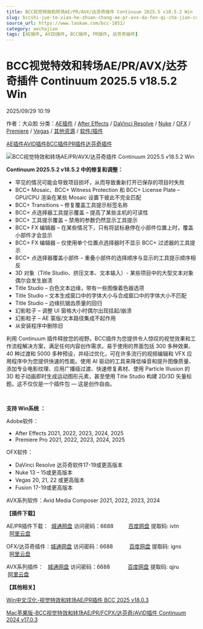 ```yaml
---
title: BCC视觉特效和转场AE/PR/AVX/达芬奇插件 Continuum 2025.5 v18.5.2 Win
slug: bccshi-jue-te-xiao-he-zhuan-chang-ae-pr-avx-da-fen-qi-cha-jian-continuum-2025-5-v18-5-2-win
source_url: https://www.lookae.com/bcc-1852/
category: aechajian
tags: [AE插件, AVID插件, BCC插件, PR插件, 达芬奇插件]
---
```

# BCC视觉特效和转场AE/PR/AVX/达芬奇插件 Continuum 2025.5 v18.5.2 Win

2025/09/29 10:19

作者：大众脸
分类：[AE插件](https://www.lookae.com/after-effects/aechajian/) / [After Effects](https://www.lookae.com/after-effects/) / [DaVinci Resolve](https://www.lookae.com/qitarjcj/resolvezy/) / [Nuke](https://www.lookae.com/qitarjcj/nukezy/) / [OFX](https://www.lookae.com/qitarjcj/ofxzy/) / [Premiere](https://www.lookae.com/qitarjcj/premierezy/) / [Vegas](https://www.lookae.com/qitarjcj/vegaszy/) / [其他资源](https://www.lookae.com/qitarjcj/otherzy/) / [软件/插件](https://www.lookae.com/qitarjcj/)

[AE插件](https://www.lookae.com/tag/ae%e6%8f%92%e4%bb%b6/)[AVID插件](https://www.lookae.com/tag/avid%e6%8f%92%e4%bb%b6/)[BCC插件](https://www.lookae.com/tag/bcc%e6%8f%92%e4%bb%b6/)[PR插件](https://www.lookae.com/tag/pr%e6%8f%92%e4%bb%b6/)[达芬奇插件](https://www.lookae.com/tag/%e8%be%be%e8%8a%ac%e5%a5%87%e6%8f%92%e4%bb%b6/)

![BCC视觉特效和转场AE/PR/AVX/达芬奇插件 Continuum 2025.5 v18.5.2 Win](https://www.lookae.com/wp-content/uploads/2024/11/BCC-2025.jpg "BCC视觉特效和转场AE/PR/AVX/达芬奇插件 Continuum 2025.5 v18.5.2 Win-LookAE.com")

**Continuum 2025.5.2 v18.5.2 中的修复和调整：**

* 罕见的情况可能会导致项目损坏，从而导致重新打开已保存的项目时失败
* BCC+ Mosaic、BCC+ Witness Protection 和 BCC+ License Plate – GPU/CPU 渲染在某些 Mosaic 设置下彼此不完全匹配
* BCC+ Transitions – 修复覆盖工具提示标签名称
* BCC+ 点选择器工具提示覆盖 – 提高了某些主机的可读性
* BCC+ 工具提示覆盖 – 禁用的参数仍然显示工具提示
* BCC+ FX 编辑器 – 在某些情况下，只有将鼠标悬停在小部件位置上时，覆盖小部件才会显示
* BCC+ FX 编辑器 – 仅使用单个位置点选择器时不显示 BCC+ 过滤器的工具提示
* BCC+ 点选择器覆盖小部件 – 重叠小部件的选择顺序与显示的工具提示顺序相反
* 3D 对象（Title Studio、挤压文本、文本输入）- 某些项目中的大型文本对象偶尔会发生崩溃
* Title Studio – 白色文本边缘，带有一些图像着色器选项
* Title Studio – 文本生成窗口中的字体大小与合成窗口中的字体大小不匹配
* Title Studio – 边缘抗锯齿质量的回归
* 幻影粒子 – 调整 UI 窗格大小时偶尔出现挂起/崩溃
* 幻影粒子 – AE 蒙版/文本路径集成不起作用
* 从安装程序中删除旧

利用 Continuum 插件释放您的视野。BCC插件为您提供令人惊叹的视觉效果和工作流程解决方案，满足任何内容创作需求。易于使用的界面包括 300 多种效果、40 种过渡和 5000 多种预设，并经过优化，可在许多流行的视频编辑和 VFX 应用程序中为您提供快速的性能。使用 AI 驱动的工具来降低噪音和提升图像质量、添加专业电影纹理、应用广播级过渡、快速修复素材、使用 Particle Illusion 的 3D 粒子动画即时生成运动图形元素，甚至使用 Title Studio 构建 2D/3D 矢量标题。这不仅仅是一个插件包 — 这是创作自由。

[﻿﻿﻿](http://cloud.video.taobao.com/play/u/null/p/1/e/6/t/1/490738345095.mp4)

**支持 Win系统 ：**

Adobe软件：

* After Effects 2021, 2022, 2023, 2024, 2025
* Premiere Pro 2021, 2022, 2023, 2024, 2025

OFX软件：

* DaVinci Resolve 达芬奇软件17-19或更高版本
* Nuke 13 – 15或更高版本
* Vegas 20, 21, 22 或更高版本
* Fusion 17-19或更高版本

AVX系列软件：Avid Media Composer 2021, 2022, 2023, 2024

**【插件下载】**

AE/PR插件下载：  [城通网盘](https://url70.ctfile.com/f/2827370-8442602117-7115b3?p=4431) 访问密码：6688          [百度网盘](https://pan.baidu.com/s/1xsBRpF_93Pn382jzhK1MnQ?pwd=ivtn) 提取码: ivtn             [阿里云盘](https://www.alipan.com/s/XywU79WNcks)

OFX/达芬奇插件：[城通网盘](https://url70.ctfile.com/f/2827370-8442603455-3463c7?p=4431) 访问密码：6688           [百度网盘](https://pan.baidu.com/s/17k8--AKs450kbelE4P2Eyg?pwd=igns) 提取码: igns            [阿里云盘](https://www.alipan.com/s/Ea2XzjnGY4v)

AVX系列插件：   [城通网盘](https://url70.ctfile.com/f/2827370-8442602207-4fb115?p=4431) 访问密码：6688            [百度网盘](https://pan.baidu.com/s/1mjWYdzG1_JEkX6Xq4fo8zA?pwd=qjru) 提取码: qjru             [阿里云盘](https://www.alipan.com/s/kiNopgtX73q)

**【其他相关】**

[Win中文汉化-视觉特效和转场AE/PR插件 BCC 2025 v18.0.3](https://www.lookae.com/bcc-2021-ch/)

[Mac苹果版-BCC视觉特效和转场AE/PR/FCPX/达芬奇/AVID插件 Continuum 2024 v17.0.3](https://www.lookae.com/bcc-2024-mac/)
